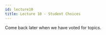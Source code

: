 ```yaml
---
id: lecture10
title: Lecture 10 - Student Choices
---
```


Come back later when we have voted for topics.
